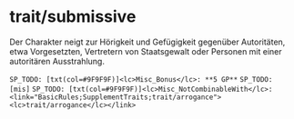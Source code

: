 # trait/submissive

Der Charakter neigt zur Hörigkeit und Gefügigkeit gegenüber Autoritäten, etwa Vorgesetzten, Vertretern von Staatsgewalt oder Personen mit einer autoritären Ausstrahlung.

`SP_TODO: [txt(col=#9F9F9F)]<lc>Misc_Bonus</lc>: **5 GP**`
`SP_TODO: [mis]`
`SP_TODO: [txt(col=#9F9F9F)]<lc>Misc_NotCombinableWith</lc>: <link="BasicRules;SupplementTraits;trait/arrogance"><lc>trait/arrogance</lc></link>`